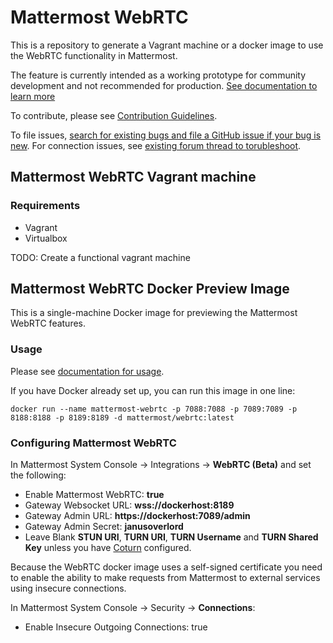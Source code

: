 # Mattermost WebRTC

This is a repository to generate a Vagrant machine or a docker image to use the WebRTC functionality in Mattermost. 

The feature is currently intended as a working prototype for community development and not recommended for production. [See documentation to learn more](https://docs.mattermost.com/deployment/webrtc.html)

To contribute, please see [Contribution Guidelines](https://docs.mattermost.com/developer/contribution-guide.html).

To file issues, [search for existing bugs and file a GitHub issue if your bug is new](https://www.mattermost.org/filing-issues/). For connection issues, see [existing forum thread to torubleshoot](https://forum.mattermost.org/t/troubleshooting-there-was-a-problem-connecting-the-video-call-errors/2521).

## Mattermost WebRTC Vagrant machine

### Requirements
- Vagrant
- Virtualbox

TODO: Create a functional vagrant machine

## Mattermost WebRTC Docker Preview Image

This is a single-machine Docker image for previewing the Mattermost WebRTC features.

### Usage

Please see [documentation for usage](https://docs.mattermost.com/deployment/webrtc.html). 

If you have Docker already set up, you can run this image in one line: 

```
docker run --name mattermost-webrtc -p 7088:7088 -p 7089:7089 -p 8188:8188 -p 8189:8189 -d mattermost/webrtc:latest
```

### Configuring Mattermost WebRTC

In Mattermost System Console -> Integrations -> **WebRTC (Beta)** and set the following:

- Enable Mattermost WebRTC: **true**
- Gateway Websocket URL: **wss://dockerhost:8189**
- Gateway Admin URL: **https://dockerhost:7089/admin**
- Gateway Admin Secret: **janusoverlord**
- Leave Blank **STUN URI**, **TURN URI**, **TURN Username** and **TURN Shared Key** unless you have [Coturn](https://github.com/coturn/coturn/wiki) configured.

Because the WebRTC docker image uses a self-signed certificate you need to enable the ability to make
requests from Mattermost to external services using insecure connections.

In Mattermost System Console -> Security -> **Connections**:
- Enable Insecure Outgoing Connections: true
